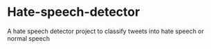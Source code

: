 # Hate-speech-detector
 A hate speech detector project to classify tweets into hate speech or normal speech
